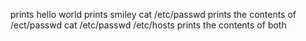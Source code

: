 prints hello world
prints smiley
cat /etc/passwd prints the contents of /ect/passwd
cat /etc/passwd /etc/hosts prints the contents of both
